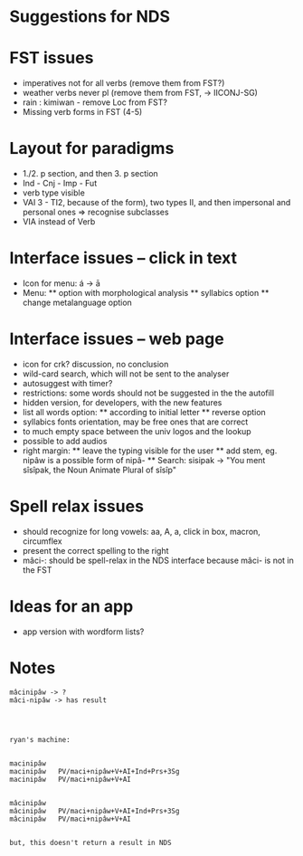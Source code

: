 # Suggestions for NDS

# FST issues

- imperatives not for all verbs (remove them from FST?)
- weather verbs never pl (remove them from FST, -> IICONJ-SG)
- rain : kimiwan - remove Loc from FST?
- Missing verb forms in FST (4-5)

# Layout for paradigms

- 1./2. p section, and then 3. p section
- Ind - Cnj - Imp - Fut
- verb type visible
- VAI 3 - TI2, because of the form), two types II, and then impersonal and personal ones => recognise subclasses
- VIA instead of Verb

# Interface issues – click in text

- Icon for menu: á -> ā
- Menu:
  ** option with morphological analysis
  ** syllabics option
  \*\* change metalanguage option

# Interface issues – web page

- icon for crk? discussion, no conclusion
- wild-card search, which will not be sent to the analyser
- autosuggest with timer?
- restrictions: some words should not be suggested in the the autofill
- hidden version, for developers, with the new features
- list all words option:
  ** according to initial letter
  ** reverse option
- syllabics fonts <sh> orientation, may be free ones that are correct
- to much empty space between the univ logos and the lookup
- possible to add audios
- right margin:
  ** leave the typing visible for the user
  ** add stem, eg. nipâw is a possible form of nipâ-
  \*\* Search: sisipak -> "You ment sîsîpak, the Noun Animate Plural of sîsîp"

# Spell relax issues

- should recognize for long vowels: aa, A, a, click in box, macron, circumflex
- present the correct spelling to the right
- mâci-: should be spell-relax in the NDS interface because mâci- is not in the FST

# Ideas for an app

- app version with wordform lists?

# Notes

```
mâcinipâw -> ?
mâci-nipâw -> has result




ryan's machine:


macinipâw
macinipâw	PV/maci+nipâw+V+AI+Ind+Prs+3Sg
macinipâw	PV/maci+nipâw+V+AI


mâcinipâw
mâcinipâw	PV/maci+nipâw+V+AI+Ind+Prs+3Sg
mâcinipâw	PV/maci+nipâw+V+AI


but, this doesn't return a result in NDS
```

